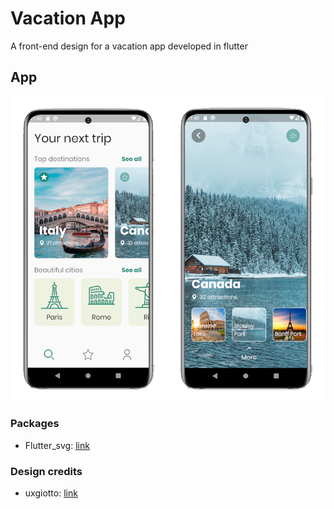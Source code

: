 # Vacation App

A front-end design for a vacation app developed in flutter

## App

![](assets/screenshots.png)

### Packages

* Flutter_svg: [link](https://pub.dev/packages/flutter_svg)

### Design credits

* uxgiotto: [link](https://www.instagram.com/uxgiotto/)